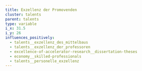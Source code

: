 ```yaml
---
title: Exzellenz der Promovenden
cluster: talents
parent: talents
type: variable
i_x: 31.5
i_y: 26
influences_positively:
  - talents__exzellenz_des_mittelbaus
  - talents__exzellenz_der_professoren
  - excellence-of-accelerator-research__dissertation-theses
  - economy__skilled-professionals
  - talents__personelle_exzellenz
---
```

